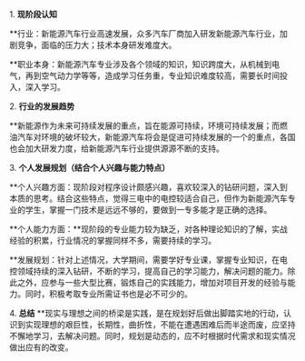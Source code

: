 
1. **现阶段认知**

**行业：新能源汽车行业高速发展，众多汽车厂商加入研发新能源汽车行业，加剧竞争，面临的压力大；技术本身研发难度大。

**职业本身：新能源汽车专业涉及各个领域的知识，知识跨度大，从机械到电气，再到空气动力学等等，造成学习任务重，专业知识难度较高，需要长时间投入，深入学习。

2. **行业的发展趋势**

**新能源作为未来可持续发展的重点，旨在能源可持续，环境可持续发展；而燃油汽车对环境的破坏较大，新能源汽车将会是促进可持续发展的一个的重点，各国也会加大研发力度，给新能源汽车行业提供源源不断的支持。

3. **个人发展规划（结合个人兴趣与能力特点）**

**个人兴趣方面：现阶段对程序设计颇感兴趣，喜欢较深入的钻研问题，深入到本质的思考。结合这些特点，觉得三电中的电控较适合自己，但作为新能源汽车专业的学生，掌握一门技术是远远不够的，要做到一专多能才是正确的选择。

**个人能力方面：**现阶段的专业能力较为缺乏，对各种理论知识的了解，实战经验的积累，行业情况的掌握同样不多，需要持续的学习。

**发展规划：针对上述情况，大学期间，需要学好专业课，掌握专业知识，在电控领域持续的深入钻研，不断的学习，提高自己的学习能力，解决问题的能力。除此之外，应参与一些大型比赛，锻炼自己的实践能力，增加对项目开发的经验与能力。同时，积极考取专业所需证书也是必不可少的。

4. **总结**
**现实与理想之间的桥梁是实践，是在规划好后做出脚踏实地的行动，认识到实现理想的艰巨性，长期性，曲折性，不能在遭遇困难后而半途而废，应坚持不懈地学习，去解决问题。同时，规划是动态的，应不时根据时代需求和现实情况做出应有的改变。

